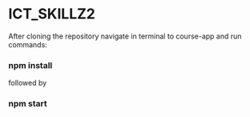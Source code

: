 # ICT_SKILLZ2

After cloning the repository navigate in terminal to course-app and run commands:

### npm install

followed by

### npm start
